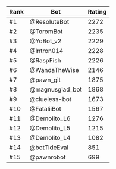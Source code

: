 Rank|Bot|Rating
---|---|---
#1|@ResoluteBot|2272
#2|@ToromBot|2235
#3|@YoBot_v2|2229
#4|@Intron014|2228
#5|@RaspFish|2226
#6|@WandaTheWise|2146
#7|@pawn_git|1875
#8|@magnusglad_bot|1868
#9|@clueless-bot|1673
#10|@FataliiBot|1567
#11|@Demolito_L6|1276
#12|@Demolito_L5|1215
#13|@Demolito_L4|1082
#14|@botTideEval|851
#15|@pawnrobot|699
